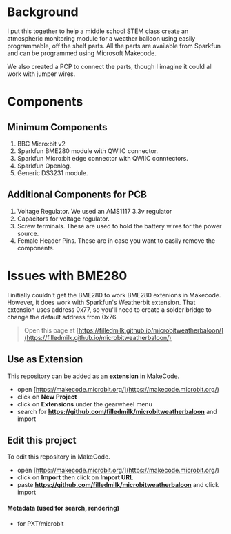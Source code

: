 # Background
I put this together to help a middle school STEM class create an atmospheric monitoring module for a  weather balloon using easily programmable, off the shelf parts. All the parts are available from Sparkfun and can be programmed using Microsoft Makecode.

We also created a PCP to connect the parts, though I imagine it could all work with jumper wires.

# Components
## Minimum Components
1. BBC Micro:bit v2
2. Sparkfun BME280 module with QWIIC connector.
3. Sparkfun Micro:bit edge connector with QWIIC conntectors.
4. Sparkfun Openlog.
5. Generic DS3231 module.

## Additional Components for PCB
1. Voltage Regulator. We used an AMS1117 3.3v regulator
2. Capacitors for voltage regulator.
3. Screw terminals. These are used to hold the battery wires for the power source.
4. Female Header Pins. These are in case you want to easily remove the components.

# Issues with BME280
I initially couldn't get the BME280 to work BME280 extenions in Makecode. However, it does work with Sparkfun's Weatherbit extension. That extension uses address 0x77, so you'll need to create a solder bridge to change the default address from 0x76.


> Open this page at [https://filledmilk.github.io/microbitweatherbaloon/](https://filledmilk.github.io/microbitweatherbaloon/)

## Use as Extension

This repository can be added as an **extension** in MakeCode.

* open [https://makecode.microbit.org/](https://makecode.microbit.org/)
* click on **New Project**
* click on **Extensions** under the gearwheel menu
* search for **https://github.com/filledmilk/microbitweatherbaloon** and import

## Edit this project

To edit this repository in MakeCode.

* open [https://makecode.microbit.org/](https://makecode.microbit.org/)
* click on **Import** then click on **Import URL**
* paste **https://github.com/filledmilk/microbitweatherbaloon** and click import

#### Metadata (used for search, rendering)

* for PXT/microbit
<script src="https://makecode.com/gh-pages-embed.js"></script><script>makeCodeRender("{{ site.makecode.home_url }}", "{{ site.github.owner_name }}/{{ site.github.repository_name }}");</script>
